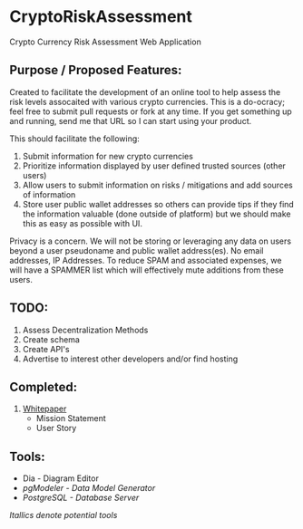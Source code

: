 # CryptoRiskAssessment
Crypto Currency Risk Assessment Web Application

## Purpose / Proposed Features:
Created to facilitate the development of an online tool to help assess the risk levels assocaited with various crypto currencies.  This is a do-ocracy; feel free to submit pull requests or fork at any time.  If you get something up and running, send me that URL so I can start using your product.

This should facilitate the following:
1) Submit information for new crypto currencies
2) Prioritize information displayed by user defined trusted sources (other users)
3) Allow users to submit information on risks / mitigations and add sources of information
4) Store user public wallet addresses so others can provide tips if they find the information valuable (done outside of platform) but we should make this as easy as possible with UI.

Privacy is a concern.  We will not be storing or leveraging any data on users beyond a user pseudoname and public wallet address(es).  No email addresses, IP Addresses.  To reduce SPAM and associated expenses, we will have a SPAMMER list which will effectively mute additions from these users.

## TODO:
1. Assess Decentralization Methods
2. Create schema 
3. Create API's
4. Advertise to interest other developers and/or find hosting

## Completed:
1. [Whitepaper](https://github.com/J-Daniel-Smith/CryptoRiskAssessment/wiki/Whitepaper)
    * Mission Statement
    * User Story

## Tools:
* Dia - Diagram Editor
* *pgModeler - Data Model Generator*
* *PostgreSQL - Database Server*

*Itallics denote potential tools*

